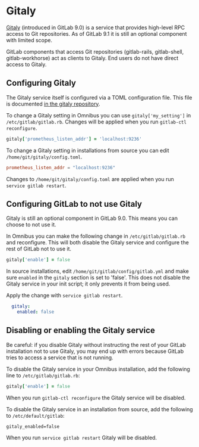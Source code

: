 # Gitaly

[Gitaly](https://gitlab.com/gitlab-org/gitaly) (introduced in GitLab
9.0) is a service that provides high-level RPC access to Git
repositories. As of GitLab 9.1 it is still an optional component with
limited scope.

GitLab components that access Git repositories (gitlab-rails,
gitlab-shell, gitlab-workhorse) act as clients to Gitaly. End users do
not have direct access to Gitaly.

## Configuring Gitaly

The Gitaly service itself is configured via a TOML configuration file.
This file is documented [in the gitaly
repository](https://gitlab.com/gitlab-org/gitaly/blob/master/doc/configuration/README.md).

To change a Gitaly setting in Omnibus you can use
`gitaly['my_setting']` in `/etc/gitlab/gitlab.rb`. Changes will be applied
when you run `gitlab-ctl reconfigure`.

```ruby
gitaly['prometheus_listen_addr'] = 'localhost:9236'
```

To change a Gitaly setting in installations from source you can edit
`/home/git/gitaly/config.toml`.

```toml
prometheus_listen_addr = "localhost:9236"
```

Changes to `/home/git/gitaly/config.toml` are applied when you run `service
gitlab restart`.

## Configuring GitLab to not use Gitaly

Gitaly is still an optional component in GitLab 9.0. This means you
can choose to not use it.

In Omnibus you can make the following change in
`/etc/gitlab/gitlab.rb` and reconfigure. This will both disable the
Gitaly service and configure the rest of GitLab not to use it.

```ruby
gitaly['enable'] = false
```

In source installations, edit `/home/git/gitlab/config/gitlab.yml` and
make sure `enabled` in the `gitaly` section is set to 'false'. This
does not disable the Gitaly service in your init script; it only
prevents it from being used.

Apply the change with `service gitlab restart`.

```yaml
  gitaly:
    enabled: false
```

## Disabling or enabling the Gitaly service

Be careful: if you disable Gitaly without instructing the rest of your
GitLab installation not to use Gitaly, you may end up with errors
because GitLab tries to access a service that is not running.

To disable the Gitaly service in your Omnibus installation, add the
following line to `/etc/gitlab/gitlab.rb`:

```ruby
gitaly['enable'] = false
```

When you run `gitlab-ctl reconfigure` the Gitaly service will be
disabled.

To disable the Gitaly service in an installation from source, add the
following to `/etc/default/gitlab`:

```shell
gitaly_enabled=false
```

When you run `service gitlab restart` Gitaly will be disabled.